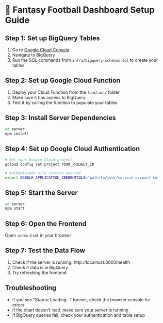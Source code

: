 # 🚀 Fantasy Football Dashboard Setup Guide

## Step 1: Set up BigQuery Tables

1. Go to [Google Cloud Console](https://console.cloud.google.com/)
2. Navigate to BigQuery
3. Run the SQL commands from `infra/bigquery-schemas.sql` to create your tables

## Step 2: Set up Google Cloud Function

1. Deploy your Cloud Function from the `function/` folder
2. Make sure it has access to BigQuery
3. Test it by calling the function to populate your tables

## Step 3: Install Server Dependencies

```bash
cd server
npm install
```

## Step 4: Set up Google Cloud Authentication

```bash
# Set your Google Cloud project
gcloud config set project YOUR_PROJECT_ID

# Authenticate with service account
export GOOGLE_APPLICATION_CREDENTIALS="path/to/your/service-account-key.json"
```

## Step 5: Start the Server

```bash
cd server
npm start
```

## Step 6: Open the Frontend

Open `index.html` in your browser

## Step 7: Test the Data Flow

1. Check if the server is running: http://localhost:3000/health
2. Check if data is in BigQuery
3. Try refreshing the frontend

## Troubleshooting

- If you see "Status: Loading..." forever, check the browser console for errors
- If the chart doesn't load, make sure your server is running
- If BigQuery queries fail, check your authentication and table setup
